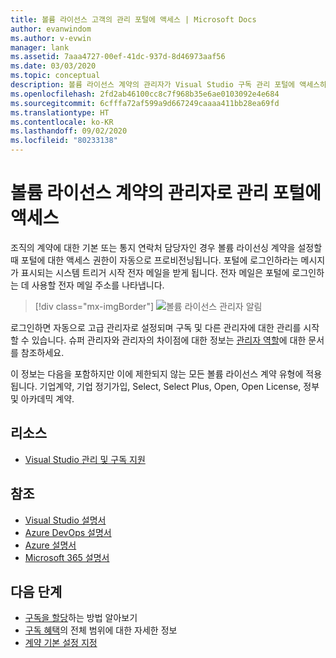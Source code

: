 ```yaml
---
title: 볼륨 라이선스 고객의 관리 포털에 액세스 | Microsoft Docs
author: evanwindom
ms.author: v-evwin
manager: lank
ms.assetid: 7aaa4727-00ef-41dc-937d-8d46973aaf56
ms.date: 03/03/2020
ms.topic: conceptual
description: 볼륨 라이선스 계약의 관리자가 Visual Studio 구독 관리 포털에 액세스하는 방법 알아보기
ms.openlocfilehash: 2fd2ab46100cc8c7f968b35e6ae0103092e4e684
ms.sourcegitcommit: 6cfffa72af599a9d667249caaaa411bb28ea69fd
ms.translationtype: HT
ms.contentlocale: ko-KR
ms.lasthandoff: 09/02/2020
ms.locfileid: "80233138"
---
```

# <a name="accessing-the-administration-portal-as-an-admin-on-a-volume-license-agreement"></a>볼륨 라이선스 계약의 관리자로 관리 포털에 액세스

조직의 계약에 대한 기본 또는 통지 연락처 담당자인 경우 볼륨 라이선싱 계약을 설정할 때 포털에 대한 액세스 권한이 자동으로 프로비전닝됩니다. 포털에 로그인하라는 메시지가 표시되는 시스템 트리거 시작 전자 메일을 받게 됩니다. 전자 메일은 포털에 로그인하는 데 사용할 전자 메일 주소를 나타냅니다. 

   > [!div class="mx-imgBorder"]
   > ![볼륨 라이선스 관리자 알림](_img/volume-license/super-admin-notice-2020.png)

로그인하면 자동으로 고급 관리자로 설정되며 구독 및 다른 관리자에 대한 관리를 시작할 수 있습니다. 슈퍼 관리자와 관리자의 차이점에 대한 정보는 [관리자 역할](admin-roles.md)에 대한 문서를 참조하세요.

이 정보는 다음을 포함하지만 이에 제한되지 않는 모든 볼륨 라이선스 계약 유형에 적용됩니다. 기업계약, 기업 정기가입, Select, Select Plus, Open, Open License, 정부 및 아카데믹 계약. 

## <a name="resources"></a>리소스
- [Visual Studio 관리 및 구독 지원](https://visualstudio.microsoft.com/support/support-overview-vs)

## <a name="see-also"></a>참조
- [Visual Studio 설명서](https://docs.microsoft.com/visualstudio/)
- [Azure DevOps 설명서](https://docs.microsoft.com/azure/devops/)
- [Azure 설명서](https://docs.microsoft.com/azure/)
- [Microsoft 365 설명서](https://docs.microsoft.com/microsoft-365/)

## <a name="next-steps"></a>다음 단계
- [구독을 할당](assign-license.md)하는 방법 알아보기
- [구독 혜택](https://visualstudio.microsoft.com/vs/benefits/)의 전체 범위에 대한 자세한 정보
- [계약 기본 설정 지정](admin-prefs.md) 
